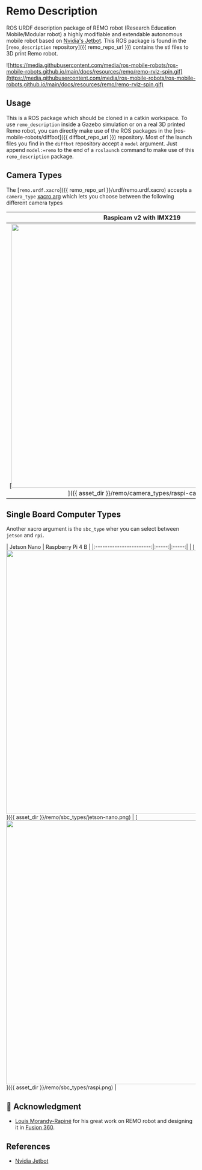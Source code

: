 # Remo Description

ROS URDF description package of REMO robot (Research Education Mobile/Modular robot) a highly modifiable and extendable
autonomous mobile robot based on [Nvidia's Jetbot](https://github.com/NVIDIA-AI-IOT/jetbot).
This ROS package is found in the [`remo_description` repository]({{ remo_repo_url }}) contains the stl files to 3D print Remo robot.

![https://media.githubusercontent.com/media/ros-mobile-robots/ros-mobile-robots.github.io/main/docs/resources/remo/remo-rviz-spin.gif](https://media.githubusercontent.com/media/ros-mobile-robots/ros-mobile-robots.github.io/main/docs/resources/remo/remo-rviz-spin.gif)

## Usage

This is a ROS package which should be cloned in a catkin workspace.
To use `remo_description` inside a Gazebo simulation or on a real 3D printed Remo robot, you can directly make use of the ROS packages in the
[ros-mobile-robots/diffbot]({{ diffbot_repo_url }}) repository.
Most of the launch files you find in the `diffbot` repository
accept a `model` argument. Just append `model:=remo` to the end of a `roslaunch` command to make use of this `remo_description` package.

## Camera Types

The [`remo.urdf.xacro`]({{ remo_repo_url }}/urdf/remo.urdf.xacro) accepts a `camera_type`
[xacro arg](http://wiki.ros.org/xacro#Rospack_commands) which lets you choose between the following different camera types

| Raspicam v2 with IMX219 | OAK-1 | OAK-D |
|:-----------------------:|:-----:|:-----:|
| [<img src="{{ asset_dir }}/remo/camera_types/raspi-cam.png" width="700">]({{ asset_dir }}/remo/camera_types/raspi-cam.png) | [<img src="{{ asset_dir }}/remo/camera_types/oak-1.png" width="700">]({{ asset_dir }}/remo/camera_types/oak-1.png) | [<img src="{{ asset_dir }}/remo/camera_types/oak-d.png" width="700">]({{ asset_dir }}/remo/camera_types/oak-d.png) |

## Single Board Computer Types

Another xacro argument is the `sbc_type` wher you can select between `jetson` and `rpi`.

| Jetson Nano | Raspberry Pi 4 B |
|:-----------------------:|:-----:|:-----:|
| [<img src="{{ asset_dir }}/remo/sbc_types/jetson-nano.png" width="700">]({{ asset_dir }}/remo/sbc_types/jetson-nano.png) | [<img src="{{ asset_dir }}/remo/sbc_types/raspi.png" width="700">]({{ asset_dir }}/remo/sbc_types/raspi.png) |


## :handshake: Acknowledgment

- [Louis Morandy-Rapiné](https://louisrapine.com/) for his great work on REMO robot and designing it in [Fusion 360](https://www.autodesk.com/products/fusion-360/overview).

## References

- [Nvidia Jetbot](https://github.com/NVIDIA-AI-IOT/jetbot)